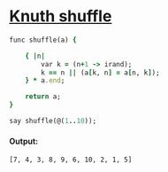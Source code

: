 [1]: http://rosettacode.org/wiki/Knuth_shuffle

# [Knuth shuffle][1]

```ruby
func shuffle(a) {

    { |n|
        var k = (n+1 -> irand);
        k == n || (a[k, n] = a[n, k]);
    } * a.end;

    return a;
}

say shuffle(@(1..10));
```

#### Output:
```
[7, 4, 3, 8, 9, 6, 10, 2, 1, 5]
```
